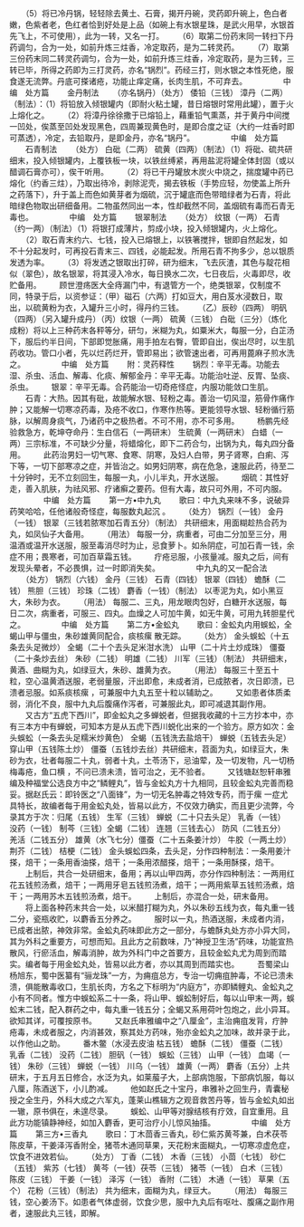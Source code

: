 <!-- { "loadSidebar": true } -->
　　（5）将已冷丹锅，轻轻除去黄土、石膏，揭开丹碗，灵药即升碗上，色白者嫩，色紫者老，色红者恰到好处是上品（如碗上有水银星珠，是武火用早，水银首先飞上，不可使用），此为一转，又名一打。
　　（6）取第二份药末同一转扫下丹药调匀，合为一处，如前升炼三炷香，冷定取药，是为二转灵药。
　　（7）取第三份药末同二转灵药调匀，合为一处，如前升炼三炷香，冷定取药，是为三转，三转已毕，所得之药即为三打灵药，亦名“锅烈”。药经三打，则水银之本性死绝，服食遂无流弊。丹底可搽诸疮，功能止痒定痛，长肉生肌，不可弃去。
　　
　　中编　处方篇
　　金丹制法
　　（亦名锅丹）（处方） 倭铅（三钱） 漳丹（二两）（制法）：（1）将铅放入倾银罐内（即耐火粘土罐，昔日熔银时常用此罐），置于火上熔化之。
　　（2）将漳丹徐徐撒于已熔铅上，藉重铅气熏蒸，并于黄丹中间搅一凹处，俟蒸至凹处发现黑色，四周兼现黄色时，是即合度之证（大约一炷香时即可蒸透），冷定，去铅取丹，是即金丹，亦名“锅丹”。
　　
　　中编　处方篇
　　石青制法
　　（处方） 白砒（二两） 硫黄（四两）（制法）（1）将砒、硫共研细末，投入倾银罐内，上覆铁板一块，以铁丝缚紧，再用盐泥将罐全体封固（或以醋调石膏亦可），俟干听用。
　　（2）将已干丹罐放木炭火中烧之，揣度罐中药已熔化（约香三炷），乃取出待冷，剥除泥壳，揭去铁板（手势应轻，勿使盖上所升之药落下），升于盖上而色如黄芽者为烟硫，沉于罐底而色带暗绿者为石青，将此暗绿色物取出研细备用。二物虽然同出一本，性却截然不同，盖烟硫有毒而石青无毒也。
　　
　　中编　处方篇
　　银翠制法
　　（处方） 纹银（一两） 石青（约一两）（制法）（1）将银打成薄片，剪成小块，投入倾银罐内，火上熔化。
　　（2）取石青末约六、七钱，投入已熔银上，以铁箸搅拌，银即自然起发，如不十分起发时，可再投石青末三、四钱，必能起发。所用石青不拘多少，总以银质发透为率。
　　（3）将发透之银取出打碎，研为细末，飞去灰渣，其色与靛花相似（翠色），故名银翠，将其浸入冷水，每日换水二次，七日夜后，火毒即尽，收贮备用。
　　顾世澄疡医大全痔漏门中，有退管方一个，绝类银翠，仅制度不同，特录于后，以资参证：（甲）磁石（六两）打如豆大，用白芨水浸数日，取出，以硫黄粉为衣，入罐升三小时，得丹约三钱。
　　（乙）辰砂（四两） 明矾（四两）（另入罐升成丹）（丙）纹银（一两） 硫黄（三钱） 白砒（三分）（炼化成粉）将以上三种药末各秤等分，研匀，米糊为丸，如粟米大，每服一分，白芷汤下，服后约半日间，下部即觉胀痛，用手拍左右臀，管即自出，俟出尽时，以生肌药收功。管口小者，先以烂药烂开，管即易出；欲管速出者，可再用蓖麻子煎水洗之。
　　
　　中编　处方篇
　　附：灵药释性
　　锅烈：辛平无毒。功能去湿、杀虫、活血、解毒、化痰、解郁金丹：辛平无毒。功能治吐逆、反胃、坠痰、杀虫。
　　银翠：辛平无毒。合药能治一切奇疮怪症，内服功能敛口生肌。
　　石青：大热。因其有砒，故能解水银、轻粉之毒。善治一切风湿，筋骨作痛作肿；又能解一切寒凉药毒，及疮不收口，作寒作热等。更能领导水银、轻粉循行筋脉，以解周身痰气，乃诸药中之极热者。不可不用，亦不可多用。
　　杨鹏先经验救急方，乾坤夺命丹：生白信石（一两研末） 生硫黄（一两研末） 白蜡（一两）三宗标准，不可缺少分量，将蜡熔化，即下二药合匀，出锅为丸，每丸四分备用。
　　此药治男妇一切气寒、食寒、阴寒，及妇人白带，男子肾寒，白痢、泻下等，一切下部寒凉之症，并皆治之。如男妇阴寒，病在危急，速服此药，待至二十分钟时，无不立刻回生，每服一丸，小儿半丸，开水送服。
　　烟硫：其性好走，善入肌肤，为祛风邪、疗诸癣之要药。但有大毒，故只可外用，不可内服。
　　
　　中编　处方篇
　　第一方•中九丸
　　歌曰：中九丸来味不多，说破异药笑哈哈，任他诸般奇怪症，每服数丸起沉 。
　　（处方） 锅烈（一钱） 金丹（一钱） 银翠（三钱若脓寒加石青五分）（制法） 共研细末，用面糊趁热合药为丸，如凤仙子大备用。
　　（用法） 每服一分，病重者，可由二分加至三分，用温酒或温开水送服，服至毒消尽时为止，忌食萝卜。如糸阴症，可加石青一钱，余症不用；畏寒者，可加百草霜五钱。
　　疔疮忌服，小孩量减。服丸之后，间有发现头晕者，不必畏惧，过一时即消失矣。
　　
　　中九丸的又一配合法
　　（处方） 锅烈（六钱） 金丹（三钱） 石青（四钱） 银翠（四钱） 蟾酥（二钱） 熊胆（三钱） 珍珠（二钱） 麝香（一钱）（制法） 以枣泥为丸，如小黑豆大，朱砂为衣。
　　（用法） 每服二、三丸，用龙眼肉包好，白糖开水送服，每日二次，病重者，可服三、四丸。血燥之人可加牛黄，如无牛黄，可用九转胆星代之。
　　
　　中编　处方篇
　　第二方•金蚣丸
　　歌曰：金蚣丸内用蜈蚣，全蝎山甲与僵虫，朱砂雄黄同配合，痰核瘰 散无踪。
　　（处方） 金头蜈蚣（十五条去头足微炒） 全蝎（二十个去头足米泔水洗） 山甲（二十片土炒成珠） 僵蚕（二十条炒去丝） 朱砂（二钱） 明雄（二钱） 川军（三钱）（制法） 共研细末，黄酒、曲糊为丸，如绿豆大，朱砂、雄黄为衣。
　　（用法） 每服三十至五十粒，空心温黄酒送服，老弱量服，汗出即愈，未成者消，已成脓者，次日即溃，已溃者忌服。如系痰核瘰 ，可兼服中九丸五至十粒以辅助之。
　　又如患者体质柔弱，消化不良，服中九丸后腹痛作泻者，可兼服此丸，即可减退其副作用。
　　又古方“五虎下西川”，即金蚣丸之多蝉蜕者，但据我收藏的十三方抄本中，亦有三本方中有蝉蜕，可知本方是从五虎下西川蜕化出来的一个验方。原方如次：金头蜈蚣（一条去头足糯米炒黄色） 全蝎（五钱洗去盐焙干） 蝉蜕（五钱去头足） 穿山甲（五钱陈土炒） 僵蚕（五钱炒去丝）共研细末，苕面为丸，如绿豆大，朱砂为衣，壮者每服二十丸，弱者十丸，土苓汤下，忌油荤，及一切发物，凡一切杨梅毒疮，鱼口横 ，不问已溃未溃，皆可治之，无不验者。
　　又钱塘赵恕轩串雅编及种福堂公选良方中之“鳞鲤丸”，皆与金蚣丸方十九相同，且较金蚣丸完善而稳妥。据赵氏云：即铃医之“八面锋”，为一切无名肿毒之特效专药，而于瘰 一症尤具特长，故编者每于用金蚣丸处，皆易以此方，不仅效力确实，而且更少流弊，今录其方于次：归尾（五钱） 生军（三钱） 蝉蜕（二十只去头足） 乳香（一钱） 没药（一钱） 制芩（三钱）全蝎（二钱） 连翘（三钱去心） 防风（二钱五分） 羌活（二钱五分） 雄黄（水飞七分）僵蚕（二十五条姜汁炒） 牛胶（一两土炒） 荆芥（二钱） 桔梗（二钱） 金头蜈蚣四条，去头足，分作四种制法：一条用姜汁搽，焙干；一条用香油搽，焙干；一条用浓醋搽，焙干；一条用酥搽，焙干。
　　上制后，共合一处研细末，备用；再以山甲四两，亦分作四种制法：一两用红花五钱煎汤煮，焙干；一两用牙皂五钱煎汤煮，焙干；一两用紫草五钱煎汤煮，焙干；一两用苏木五钱煎汤煮，焙干。
　　上制后，亦混合一处，研末备用。
　　将上面各种药末共合一处，以米醋打糊为丸，外以朱砂五线为衣，每丸重一钱二分，瓷瓶收贮，以麝香五分养之。
　　服时以一丸，热酒送服，未成者内消，已成者出脓，神效非常。金蚣丸药味即此方之一部分，与蟾酥丸处方亦小异大同，其为外科之重要方，可想而知。且此方之前数味，乃“神授卫生汤”药味，功能宣热散风，行瘀活血，解毒消肿，故为外科门中之首要方，且较金蚣丸尤为周到而踏实。编者每于用金蚣丸处，皆易以此方者，亦以其周到而踏实也。
　　吾蜀梁山杨旭东，蜀中医纂有“骊龙珠”一方，为痈疽总方，专治一切痈疽肿毒，不论已溃未溃，俱能散毒收口，生肌长肉，方名之下标明为“内庭方”，亦即鳞鲤丸、金蚣丸之小有不同者。惟方中蜈蚣系二十一条，将山甲、蜈蚣制好后，每以山甲末一两，蜈蚣末二钱，配入群药之中，每丸重一钱五分；全蝎又系用荷叶包炮之，此小异耳。欲知其详，可覆按原书。
　　又赵氏串雅编中之“八厘金”，主治痈疽发背，疔肿疮毒，未成者服之，内消甚效，察其处方药味，殆亦金蚣丸之加味，故并录于此，以作他山之助。
　　番木鳖（水浸去皮油 枯五钱） 蟾酥（二钱） 僵蚕（二钱） 乳香（二钱） 没药（二钱） 胆矾（一钱） 蜈蚣（三钱） 山甲（一钱） 血竭（一钱） 朱砂（三钱） 蝉蜕（一钱） 川乌（一钱） 雄黄（一两） 麝香（五分）上共研末，于五月五日修合，水泛为丸，如莱菔子大，上部病饱服，下部病饥服，每以八厘，陈酒送下，小儿酌减。
　　他如赵氏之十宝丹，串雅补之回生丹，青囊秘授之全生丹，外科大成之六军丸，蓬莱山樵辑方之观音救苦丹等，皆与金蚣丸如出一辙，原书俱在，未遑尽录。
　　蜈蚣、山甲等对腺结核有疗效，自宜重用。且此方功能镇静神经，如加入麝香，更可治疗小儿惊风抽搐。
　　
　　中编　处方篇
　　第三方•三香丸
　　歌曰：丁木茴香三香丸，砂仁紫苏黄芩兼，白术茯苓陈皮草，干姜泽泻香附全，猪苓木通同草果，天花粉末面糊丸，一切寒凉虚危症，饮食不进效若仙。
　　（处方） 丁香（二钱） 木香（三钱） 小茴（七钱） 砂仁（五钱） 紫苏（七钱） 黄芩（一钱）茯苓（三钱） 猪苓（一钱） 白术（三钱） 陈皮（三钱） 干姜（一钱） 泽泻（一钱） 香附（二钱） 木通（一钱） 草果（五个） 花粉（三钱）（制法） 共为细末，面糊为丸，绿豆大。
　　（用法） 每服三钱，空心姜汤下。如患者气体虚弱，饮食少思，服中九丸后有呕吐、腹痛之副作用者，速服此丸三钱，即解。
